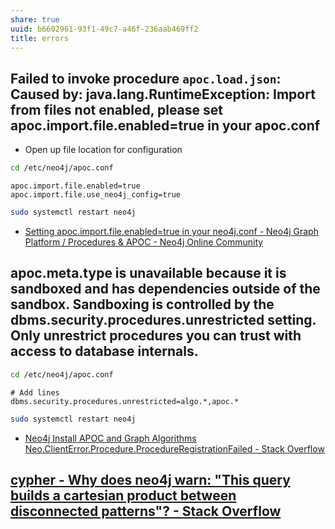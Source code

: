 ```yaml
---
share: true
uuid: b6602961-93f1-49c7-a46f-236aab469ff2
title: errors
---
```

## Failed to invoke procedure `apoc.load.json`: Caused by: java.lang.RuntimeException: Import from files not enabled, please set apoc.import.file.enabled=true in your apoc.conf

* Open up file location for configuration

``` bash
cd /etc/neo4j/apoc.conf
```

``` config
apoc.import.file.enabled=true
apoc.import.file.use_neo4j_config=true
```

``` bash
sudo systemctl restart neo4j
```

* [Setting apoc.import.file.enabled=true in your neo4j.conf - Neo4j Graph Platform / Procedures & APOC - Neo4j Online Community](https://community.neo4j.com/t/setting-apoc-import-file-enabled-true-in-your-neo4j-conf/4293/24)

## apoc.meta.type is unavailable because it is sandboxed and has dependencies outside of the sandbox. Sandboxing is controlled by the dbms.security.procedures.unrestricted setting. Only unrestrict procedures you can trust with access to database internals.

``` bash
cd /etc/neo4j/apoc.conf
```
``` config
# Add lines
dbms.security.procedures.unrestricted=algo.*,apoc.*
```

``` bash
sudo systemctl restart neo4j
```

* [Neo4j Install APOC and Graph Algorithms Neo.ClientError.Procedure.ProcedureRegistrationFailed - Stack Overflow](https://stackoverflow.com/questions/48773505/neo4j-install-apoc-and-graph-algorithms-neo-clienterror-procedure-procedureregis)


## [cypher - Why does neo4j warn: "This query builds a cartesian product between disconnected patterns"? - Stack Overflow](https://stackoverflow.com/questions/33352673/why-does-neo4j-warn-this-query-builds-a-cartesian-product-between-disconnected)